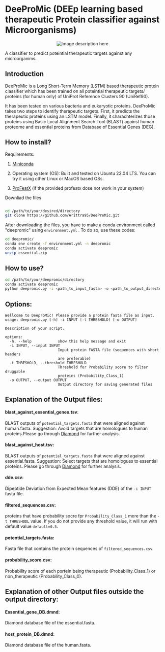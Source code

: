 # DeeProMic (DEEp learning based therapeutic Protein classifier against Microorganisms)

<p align="center">
  <img src="https://github.com/Arittra95/DeeProMic/assets/57245109/932cc60c-37c0-45ab-b130-7d0710f22bd2" alt="Image description here">
</p>

A classifier to predict poteintial therapeutic targets against any microorganims.

## Introduction

DeeProMic is a Long Short-Term Memory (LSTM) based therapeutic protein classifier which has been trained on all poteintial therapeutic targets/ proteins (for human only) of UniProt Reference Clusters 90 (UniRef90).

It has been tested on various bacteria and eukaryotic proteins. DeeProMic takes two steps to identify therapeutic targets. 
First, it predicts the therapeutic proteins using an LSTM model. Finally, it charachterizes those proteins using Basic Local Alignment Search Tool (BLAST) against human proteome and essential proteins from Database of Essential Genes (DEG).

## How to install?

Requirements: 

1) [Miniconda](https://docs.conda.io/projects/miniconda/en/latest/) 

2) Operating system (OS): Built and tested on Ubuntu 22.04 LTS. You can try it using other Linux or MacOS based OSs. 

3) [ProFeatX](https://github.com/usubioinfo/profeatx) (if the provided profeatx dose not work in your system)

Downliad the files

```bash

cd /path/to/your/desired/directory
git clone https://github.com/Arittra95/DeeProMic.git

```
After downloading the files, you have to make a conda environment called "deepromic" using ```environment.yml``` . To do so, use these codes:

```bash
cd deepromic/
conda env create -f environment.yml -n deepromic
conda activate deepromic
unzip essential.zip

```

## How to use?


```bash
cd /path/to/your/deepromic/directory
conda activate deepromic
python deepromic.py -i <path_to_input_fasta> -o <path_to_output_directory>

```

## Options:

```
Wellcome to DeeproMic! Please provide a protein fasta file as input.
usage: deepromic.py [-h] -i INPUT [-t THRESHOLD] [-o OUTPUT]

Description of your script.

options:
  -h, --help            show this help message and exit
  -i INPUT, --input INPUT
                        Input protein FASTA file (sequences with short headers
                        are preferable)
  -t THRESHOLD, --threshold THRESHOLD
                        Threshold for Probability score to filter druggable
                        proteins (Probability_Class_1)
  -o OUTPUT, --output OUTPUT
                        Output directory for saving generated files

```

## Explanation of the Output files:

#### blast_against_essential_genes.tsv: 

BLAST outputs of ```potential_targets.fasta``` that were aligned against human.fasta. Suggestion: Avoid targets that are homologues to human proteins.Please go through [Diamond](https://github.com/bbuchfink/diamond_docs/blob/master/1%20Tutorial.MD) for further analysis.   
#### blast_against_host.tsv:
BLAST outputs of ```potential_targets.fasta``` that were aligned against essential.fasta. Suggestion: Select targets that are homologues to essential proteins. Please go through [Diamond](https://github.com/bbuchfink/diamond_docs/blob/master/1%20Tutorial.MD) for further analysis. 
#### dde.csv:
Dipeptide Deviation from Expected Mean features (DDE) of the ```-i INPUT``` fasta file.
#### filtered_sequences.csv:
proteins that have probability socre fpr ```Probability_Class_1``` more than the ```-t THRESHODL``` value. If you do not provide any threshold value, it will run with default value ```default=0.5```.  
#### potential_targets.fasta:
Fasta file that contains the protein sequences of ```filtered_sequences.csv```. 
#### probability_score.csv:
Probability score of each portein being therapeutic (Probability_Class_1) or non_therapeutic (Probability_Class_0).

## Explanation of other Output files outside the output directory:

#### Essential_gene_DB.dmnd: 
Diamond database file of the essential.fasta.

#### host_protein_DB.dmnd: 
Diamond database file of the human.fasta.



